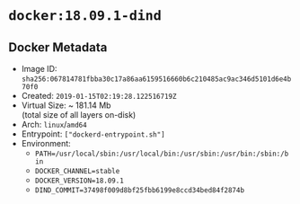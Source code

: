 # `docker:18.09.1-dind`

## Docker Metadata

- Image ID: `sha256:067814781fbba30c17a86aa6159516660b6c210485ac9ac346d5101d6e4b70f0`
- Created: `2019-01-15T02:19:28.122516719Z`
- Virtual Size: ~ 181.14 Mb  
  (total size of all layers on-disk)
- Arch: `linux`/`amd64`
- Entrypoint: `["dockerd-entrypoint.sh"]`
- Environment:
  - `PATH=/usr/local/sbin:/usr/local/bin:/usr/sbin:/usr/bin:/sbin:/bin`
  - `DOCKER_CHANNEL=stable`
  - `DOCKER_VERSION=18.09.1`
  - `DIND_COMMIT=37498f009d8bf25fbb6199e8ccd34bed84f2874b`
